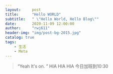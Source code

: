 ```yaml
---
layout:     post
title:      "Hello WORLD"
subtitle:   " \"Hello World, Hello Blog\""
date:       2020-11-09 12:00:00
author:     "rwj611"
header-img: "img/post-bg-2015.jpg"
catalog: true
tags:
    - 生活
    - Meta
---
```


> “Yeah It's on. ”
HIA HIA HIA
今日加班到10:30
